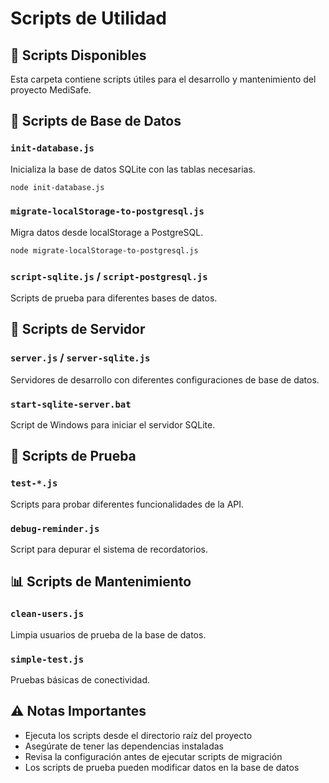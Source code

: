 # Scripts de Utilidad

## 📜 Scripts Disponibles

Esta carpeta contiene scripts útiles para el desarrollo y mantenimiento del proyecto MediSafe.

## 🔧 Scripts de Base de Datos

### `init-database.js`
Inicializa la base de datos SQLite con las tablas necesarias.

```bash
node init-database.js
```

### `migrate-localStorage-to-postgresql.js`
Migra datos desde localStorage a PostgreSQL.

```bash
node migrate-localStorage-to-postgresql.js
```

### `script-sqlite.js` / `script-postgresql.js`
Scripts de prueba para diferentes bases de datos.

## 🚀 Scripts de Servidor

### `server.js` / `server-sqlite.js`
Servidores de desarrollo con diferentes configuraciones de base de datos.

### `start-sqlite-server.bat`
Script de Windows para iniciar el servidor SQLite.

## 🧪 Scripts de Prueba

### `test-*.js`
Scripts para probar diferentes funcionalidades de la API.

### `debug-reminder.js`
Script para depurar el sistema de recordatorios.

## 📊 Scripts de Mantenimiento

### `clean-users.js`
Limpia usuarios de prueba de la base de datos.

### `simple-test.js`
Pruebas básicas de conectividad.

## ⚠️ Notas Importantes

- Ejecuta los scripts desde el directorio raíz del proyecto
- Asegúrate de tener las dependencias instaladas
- Revisa la configuración antes de ejecutar scripts de migración
- Los scripts de prueba pueden modificar datos en la base de datos
